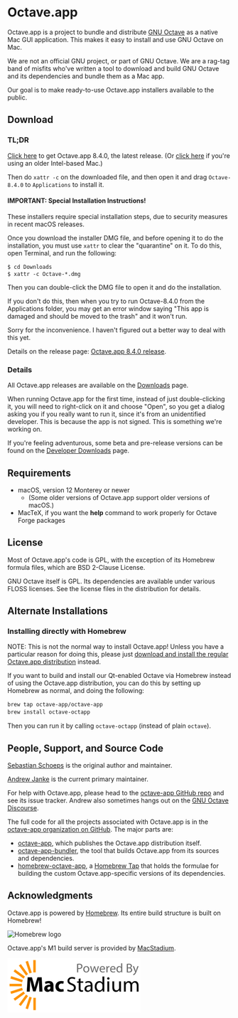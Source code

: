 # Octave.app

Octave.app is a project to bundle and distribute [GNU Octave](https://www.gnu.org/software/octave/) as a native Mac GUI application. This makes it easy to install and use GNU Octave on Mac.

We are not an official GNU project, or part of GNU Octave. We are a rag-tag band of misfits who've written a tool to download and build GNU Octave and its dependencies and bundle them as a Mac app.

Our goal is to make ready-to-use Octave.app installers available to the public.

## Download

### TL;DR

[Click here](https://github.com/octave-app/octave-app/releases/download/v8.4.0/Octave-8.4.0.dmg) to get Octave.app 8.4.0, the latest release. (Or [click here](https://github.com/octave-app/octave-app/releases/download/v8.4.0/Octave-8.4.0-Intel.dmg) if you're using an older Intel-based Mac.)

Then do `xattr -c` on the downloaded file, and then open it and drag `Octave-8.4.0` to `Applications` to install it.

#### IMPORTANT: Special Installation Instructions!

These installers require special installation steps, due to security measures in recent macOS releases.

Once you download the installer DMG file, and before opening it to do the installation, you must use `xattr` to clear the "quarantine" on it. To do this, open Terminal, and run the following:

```text
$ cd Downloads
$ xattr -c Octave-*.dmg
```

Then you can double-click the DMG file to open it and do the installation.

If you don't do this, then when you try to run Octave-8.4.0 from the Applications folder, you may get an error window saying "This app is damaged and should be moved to the trash" and it won't run.

Sorry for the inconvenience. I haven't figured out a better way to deal with this yet.

Details on the release page: [Octave.app 8.4.0 release](https://github.com/octave-app/octave-app/releases/tag/v8.4.0).

### Details

All Octave.app releases are available on the [Downloads](/Download.html) page.

When running Octave.app for the first time, instead of just double-clicking it, you will need to right-click on it and choose "Open", so you get a dialog asking you if you really want to run it, since it's from an unidentified developer. This is because the app is not signed. This is something we're working on.

If you're feeling adventurous, some beta and pre-release versions can be found on the [Developer Downloads](/Developer-Downloads.html) page.

## Requirements

* macOS, version 12 Monterey or newer
  * (Some older versions of Octave.app support older versions of macOS.)
* MacTeX, if you want the **help** command to work properly for Octave Forge packages

## License

Most of Octave.app's code is GPL, with the exception of its Homebrew formula files, which are BSD 2-Clause License.

GNU Octave itself is GPL. Its dependencies are available under various FLOSS licenses. See the license files in the distribution for details.

## Alternate Installations

### Installing directly with Homebrew

NOTE: This is not the normal way to install Octave.app! Unless you have a particular reason for doing this, please just [download and install the regular Octave.app distribution](/Download.html) instead.

If you want to build and install our Qt-enabled Octave via Homebrew instead of using the Octave.app distribution, you can do this by setting up Homebrew as normal, and doing the following:

```bash
brew tap octave-app/octave-app
brew install octave-octapp
```

Then you can run it by calling `octave-octapp` (instead of plain `octave`).

## People, Support, and Source Code

[Sebastian Schoeps](https://github.com/schoeps) is the original author and maintainer.

[Andrew Janke](https://apjanke.net) is the current primary maintainer.

For help with Octave.app, please head to the [octave-app GitHub repo](https://github.com/octave-app/octave-app) and see its issue tracker. Andrew also sometimes hangs out on the [GNU Octave Discourse](https://octave.discourse.group/).

The full code for all the projects associated with Octave.app is in the [octave-app organization on GitHub](https://github.com/octave-app). The major parts are:

* [octave-app](https://github.com/octave-app/octave-app), which publishes the Octave.app distribution itself.
* [octave-app-bundler](https://github.com/octave-app/octave-app-bundler), the tool that builds Octave.app from its sources and dependencies.
* [homebrew-octave-app](https://github.com/octave-app/homebrew-octave-app), a [Homebrew Tap](https://docs.brew.sh/Taps) that holds the formulae for building the custom Octave.app-specific versions of its dependencies.

## Acknowledgments

Octave.app is powered by [Homebrew](https://brew.sh). Its entire build structure is built on Homebrew!

![Homebrew logo](images/homebrew-128x128.png)

Octave.app's M1 build server is provided by [MacStadium](https://www.macstadium.com/).

![MacStadium Developer Logo](images/MacStadium-developerlogo-abitsmaller.png)
